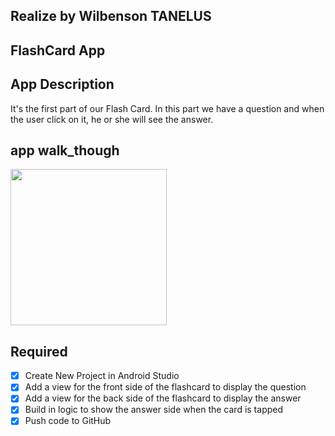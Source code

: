 ## Realize by Wilbenson TANELUS 

## FlashCard App

## App Description
It's the first part of our Flash Card. In this part we have a question and when the user click on it, he or she will see the answer.
## app walk_though

<img src="https://github.com/Wood38/FlashCard1.git" width="250"/>

## Required
- [x] Create New Project in Android Studio 
- [x] Add a view for the front side of the flashcard to display the question
- [x] Add a view for the back side of the flashcard to display the answer
- [x] Build in logic to show the answer side when the card is tapped
- [x] Push code to GitHub
